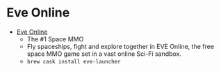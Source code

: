 # Eve Online
- [Eve Online](https://www.eveonline.com/)
  -  The #1 Space MMO
  - Fly spaceships, fight and explore together in EVE Online, the free space MMO game set in a vast online Sci-Fi sandbox.
  - `brew cask install eve-launcher`
